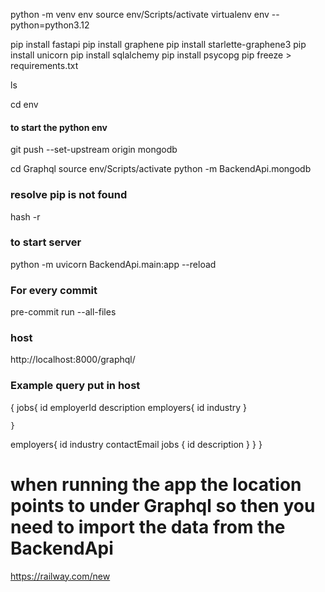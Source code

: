 python -m venv env
source env/Scripts/activate
virtualenv env --python=python3.12

pip install fastapi
pip install graphene
pip install starlette-graphene3
pip install unicorn
pip install sqlalchemy
pip install psycopg
pip freeze > requirements.txt

ls

cd env
#### to start the python env
git push --set-upstream origin mongodb

cd Graphql
source env/Scripts/activate
python -m BackendApi.mongodb
### resolve pip is not found
hash -r

### to start server
python -m uvicorn BackendApi.main:app --reload
### For every commit
pre-commit run --all-files
### host
http://localhost:8000/graphql/

### Example query put in host

{
    jobs{
        id
    employerId
    description
    employers{
        id
        industry
    }

    }
employers{
    id
    industry
    contactEmail
    jobs {
        id
        description
    }
}
}


# when running the app the location points to under Graphql so then you need to import the data from the BackendApi
https://railway.com/new
